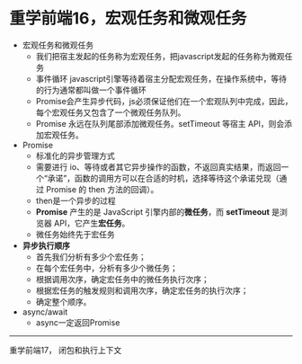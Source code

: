 重学前端16，宏观任务和微观任务
====

+ 宏观任务和微观任务
  + 我们把宿主发起的任务称为宏观任务，把javascript发起的任务称为微观任务
  + 事件循环   javascript引擎等待着宿主分配宏观任务，在操作系统中，等待的行为通常都叫做一个事件循环
  + Promise会产生异步代码，js必须保证他们在一个宏观队列中完成，因此，每个宏观任务又包含了一个微观任务队列。
  + Promise 永远在队列尾部添加微观任务。setTimeout 等宿主 API，则会添加宏观任务。
+ Promise
  + 标准化的异步管理方式
  + 需要进行 io、等待或者其它异步操作的函数，不返回真实结果，而返回一个“承诺”，函数的调用方可以在合适的时机，选择等待这个承诺兑现（通过 Promise 的 then 方法的回调）。
  + then是一个异步的过程
  + **Promise** 产生的是 JavaScript 引擎内部的**微任务**，而 **setTimeout** 是浏览器 API，它产生**宏任务**。
  + 微任务始终先于宏任务
+ **异步执行顺序**
  + 首先我们分析有多少个宏任务；
  + 在每个宏任务中，分析有多少个微任务；
  + 根据调用次序，确定宏任务中的微任务执行次序；
  + 根据宏任务的触发规则和调用次序，确定宏任务的执行次序；
  + 确定整个顺序。
+ async/await
  + async一定返回Promise
****
重学前端17， 闭包和执行上下文